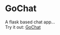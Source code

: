 # GoChat
A flask based chat app...
<br>
Try it out: <a href="https://g0chat.herokuapp.com/">GoChat</a>
